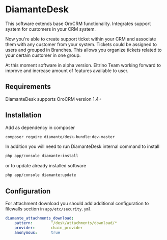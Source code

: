 DiamanteDesk
========================

This software extends base OroCRM functionality. Integrates support system for customers in your CRM system.

Now you're able to create support ticket within your CRM and associate them with any customer from your system. Tickets could be assigned to users and grouped in Branches. This allows you organize tickets related to your certain customer in one group.

At this moment software in alpha version. Eltrino Team working forward to improve and increase amount of features available to user.

Requirements
------------

DiamanteDesk supports OroCRM version 1.4+

Installation
------------

Add as dependency in composer

```bash
composer require diamante/desk-bundle:dev-master
```

In addition you will need to run DiamanteDesk internal command to install

```bash
php app/console diamante:install
```

or to update already installed software

```bash
php app/console diamante:update
```

Configuration
------------

For attachment download you should add additional configuration to filewalls section in `app/etc/security.yml`

```yml
diamante_attachments_download:
    pattern:        ^/desk/attachments/download/*
    provider:       chain_provider
    anonymous:      true
```
